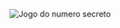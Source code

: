 ![Jogo do numero secreto](https://github.com/MathPil/Jogo-do-numero-secreto/assets/127259701/c164a031-b769-4299-b765-f72cdec5819c)
